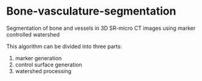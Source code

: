 # Bone-vasculature-segmentation
Segmentation of bone and vessels in 3D SR-micro CT images using marker controlled watershed

This algorithm can be divided into three parts:
1. marker generation
2. control surface generation
3. watershed processing
